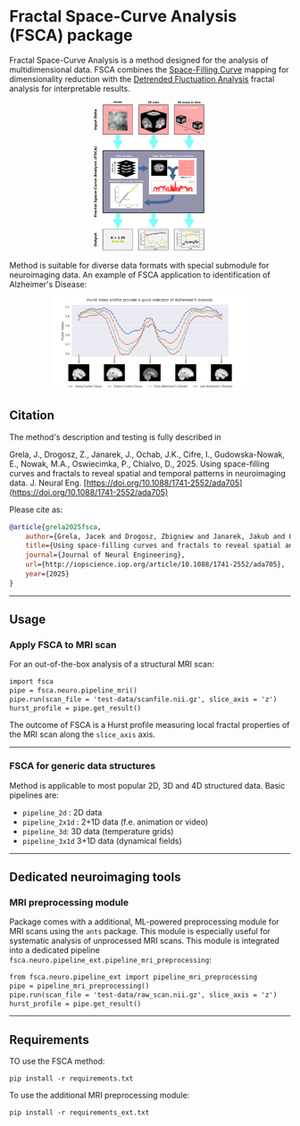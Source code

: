 # Fractal Space-Curve Analysis (FSCA) package


Fractal Space-Curve Analysis is a method designed for the analysis of multidimensional data. FSCA combines the [Space-Filling Curve](https://en.wikipedia.org/wiki/Space-filling_curve) mapping for dimensionality reduction with the [Detrended Fluctuation Analysis](https://www.sciencedirect.com/science/article/pii/S0378437102013833) fractal analysis for interpretable results.
<p align="center">
  <img alt="FSCA flowchart" src="imgs/flowchart.png" width="40%" >
</p>

<!-- ![FSCA flowchart]( | width=100) -->

Method is suitable for diverse data formats with special submodule for neuroimaging data. An example of FSCA application to identification of Alzheimer's Disease:
<p align="center">
  <img src="https://github.com/grelade/fractal-alzheimer/blob/master/dataplot.png" alt="Example: Alzheimers' disease" width="70%" >
</p>

## Citation
The method's description and testing is fully described in

Grela, J., Drogosz, Z., Janarek, J., Ochab, J.K., Cifre, I., Gudowska-Nowak, E., Nowak, M.A., Oswiecimka, P., Chialvo, D., 2025. Using space-filling curves and fractals to reveal spatial and temporal patterns in neuroimaging data. J. Neural Eng. [https://doi.org/10.1088/1741-2552/ada705](https://doi.org/10.1088/1741-2552/ada705)

Please cite as:

``` bibtex
@article{grela2025fsca,
	author={Grela, Jacek and Drogosz, Zbigniew and Janarek, Jakub and Ochab, Jeremi K and Cifre, Ignacio and Gudowska-Nowak, Ewa and Nowak, Maciej A and Oswiecimka, Pawel and Chialvo, Dante},
	title={Using space-filling curves and fractals to reveal spatial and temporal patterns in neuroimaging data},
	journal={Journal of Neural Engineering},
	url={http://iopscience.iop.org/article/10.1088/1741-2552/ada705},
	year={2025}
}
```

----

## Usage

### Apply FSCA to MRI scan

For an out-of-the-box analysis of a structural MRI scan:
```
import fsca
pipe = fsca.neuro.pipeline_mri()
pipe.run(scan_file = 'test-data/scanfile.nii.gz', slice_axis = 'z')
hurst_profile = pipe.get_result()
```
The outcome of FSCA is a Hurst profile measuring local fractal properties of the MRI scan along the `slice_axis` axis.

----

### FSCA for generic data structures
Method is applicable to most popular 2D, 3D and 4D structured data. Basic pipelines are:

- `pipeline_2d` : 2D data
- `pipeline_2x1d` : 2+1D  data (f.e. animation or video)
- `pipeline_3d`: 3D data (temperature grids)
- `pipeline_3x1d` 3+1D data (dynamical fields)

----

## Dedicated neuroimaging tools

### MRI preprocessing module
Package comes with a additional, ML-powered preprocessing module for MRI scans using the `ants` package. This module is especially useful for systematic analysis of unprocessed MRI scans. This module is integrated into a dedicated pipeline `fsca.neuro.pipeline_ext.pipeline_mri_preprocessing`:
```
from fsca.neuro.pipeline_ext import pipeline_mri_preprocessing
pipe = pipeline_mri_preprocessing()
pipe.run(scan_file = 'test-data/raw_scan.nii.gz', slice_axis = 'z')
hurst_profile = pipe.get_result()
```

----

## Requirements

TO use the FSCA method: 
```
pip install -r requirements.txt
```

To use the additional MRI preprocessing module:
```
pip install -r requirements_ext.txt
```

